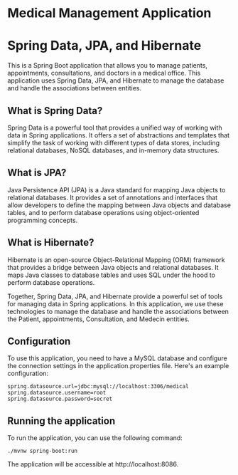# Medical Management Application
# Spring Data, JPA, and Hibernate

This is a Spring Boot application that allows you to manage patients, appointments, consultations, and doctors in a medical office. 
This application uses Spring Data, JPA, and Hibernate to manage the database and handle the associations between entities.


## What is Spring Data?
Spring Data is a powerful tool that provides a unified way of working with data in Spring applications. It offers a set of abstractions and templates that simplify the task of working with different types of data stores, including relational databases, NoSQL databases, and in-memory data structures.

## What is JPA?
Java Persistence API (JPA) is a Java standard for mapping Java objects to relational databases. It provides a set of annotations and interfaces that allow developers to define the mapping between Java objects and database tables, and to perform database operations using object-oriented programming concepts.

## What is Hibernate?
Hibernate is an open-source Object-Relational Mapping (ORM) framework that provides a bridge between Java objects and relational databases. It maps Java classes to database tables and uses SQL under the hood to perform database operations.

Together, Spring Data, JPA, and Hibernate provide a powerful set of tools for managing data in Spring applications. In this application, we use these technologies to manage the database and handle the associations between the Patient, appointments, Consultation, and Medecin entities.

## Configuration

To use this application, you need to have a MySQL database and configure the connection settings in the application.properties file. Here's an example configuration:

```
spring.datasource.url=jdbc:mysql://localhost:3306/medical
spring.datasource.username=root
spring.datasource.password=secret
```

## Running the application

To run the application, you can use the following command:

```
./mvnw spring-boot:run
```
The application will be accessible at http://localhost:8086.



